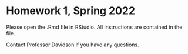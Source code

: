 # Homework 1, Spring 2022

Please open the .Rmd file in RStudio. All instructions are contained in the file.

Contact Professor Davidson if you have any questions.
